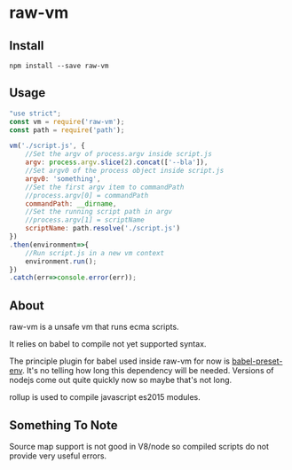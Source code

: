 raw-vm
===

Install
-------

`npm install --save raw-vm`

Usage
-----

```javascript
"use strict";
const vm = require('raw-vm');
const path = require('path');

vm('./script.js', {
    //Set the argv of process.argv inside script.js
    argv: process.argv.slice(2).concat(['--bla']),
    //Set argv0 of the process object inside script.js
    argv0: 'something',
    //Set the first argv item to commandPath
    //process.argv[0] = commandPath
    commandPath: __dirname,
    //Set the running script path in argv
    //process.argv[1] = scriptName
    scriptName: path.resolve('./script.js')
})
.then(environment=>{
    //Run script.js in a new vm context
    environment.run();
})
.catch(err=>console.error(err));

```

About
-----

raw-vm is a unsafe vm that runs ecma scripts.

It relies on babel to compile not yet supported syntax.

The principle plugin for babel used inside raw-vm for now is [babel-preset-env](https://github.com/babel/babel-preset-env). It's no telling how long this dependency will be needed. Versions of nodejs come out quite quickly now so maybe that's not long.

rollup is used to compile javascript es2015 modules.

Something To Note
-----------------

Source map support is not good in V8/node so compiled scripts do not provide very useful errors.

